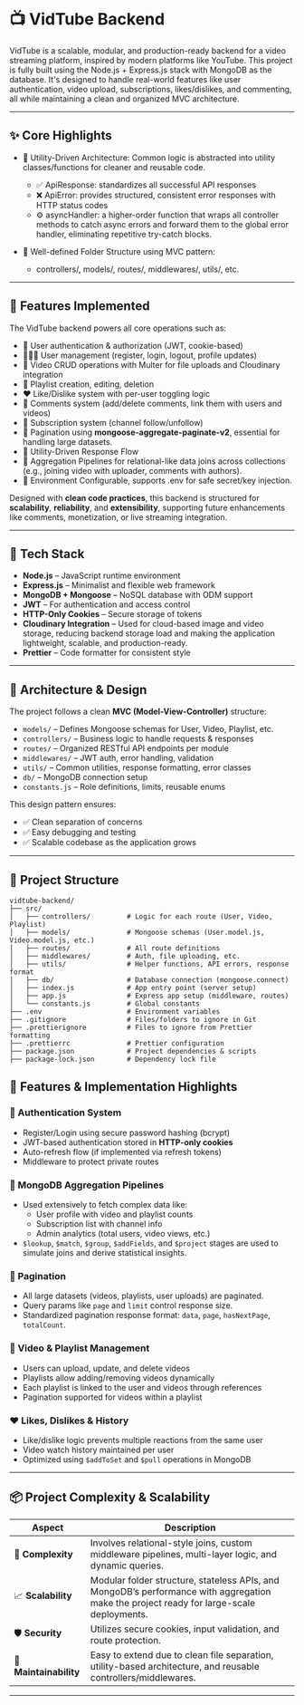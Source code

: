 
# 📺 VidTube Backend

VidTube is a scalable, modular, and production-ready backend for a video streaming platform, inspired by modern platforms like YouTube. This project is fully built using the Node.js + Express.js stack with MongoDB as the database. It's designed to handle real-world features like user authentication, video upload, subscriptions, likes/dislikes, and commenting, all while maintaining a clean and organized MVC architecture.

---

## ✨ Core Highlights
- 🔄 Utility-Driven Architecture: Common logic is abstracted into utility classes/functions for cleaner and reusable code.

    - ✅ ApiResponse: standardizes all successful API responses
    - ❌ ApiError: provides structured, consistent error responses with HTTP status codes
    - ⚙️ asyncHandler: a higher-order function that wraps all controller methods to catch async errors and forward them to the global error handler, eliminating repetitive try-catch blocks.

- 📁 Well-defined Folder Structure using MVC pattern:

    - controllers/, models/, routes/, middlewares/, utils/, etc.

---

## 🚀 Features Implemented

The VidTube backend powers all core operations such as:

- 🔐 User authentication & authorization (JWT, cookie-based)
- 🧑‍🤝‍🧑 User management (register, login, logout, profile updates)
- 📼 Video CRUD operations with Multer for file uploads and Cloudinary integration
- 📂 Playlist creation, editing, deletion
- ❤️ Like/Dislike system with per-user toggling logic
- 💬 Comments system (add/delete comments, link them with users and videos)
- 🧾 Subscription system (channel follow/unfollow)
- 📄 Pagination using **mongoose-aggregate-paginate-v2**, essential for handling large datasets.
- 🧰 Utility-Driven Response Flow
- 🧮  Aggregation Pipelines for relational-like data joins across collections (e.g., joining video with uploader, comments with authors).
- 🧹 Environment Configurable, supports .env for safe secret/key injection.

Designed with **clean code practices**, this backend is structured for **scalability**, **reliability**, and **extensibility**, supporting future enhancements like comments, monetization, or live streaming integration.

---

## 🧱 Tech Stack

- **Node.js** – JavaScript runtime environment
- **Express.js** – Minimalist and flexible web framework
- **MongoDB + Mongoose** – NoSQL database with ODM support
- **JWT** – For authentication and access control
- **HTTP-Only Cookies** – Secure storage of tokens
- **Cloudinary Integration** – Used for cloud-based image and video storage, reducing backend storage load and making the application lightweight, scalable, and production-ready.
- **Prettier** – Code formatter for consistent style

---

## 📐 Architecture & Design

The project follows a clean **MVC (Model-View-Controller)** structure:

- `models/` – Defines Mongoose schemas for User, Video, Playlist, etc.
- `controllers/` – Business logic to handle requests & responses
- `routes/` – Organized RESTful API endpoints per module
- `middlewares/` – JWT auth, error handling, validation
- `utils/` – Common utilities, response formatting, error classes
- `db/` – MongoDB connection setup
- `constants.js` – Role definitions, limits, reusable enums

This design pattern ensures:

- ✅ Clean separation of concerns  
- ✅ Easy debugging and testing  
- ✅ Scalable codebase as the application grows

---

## 📁 Project Structure

```text
vidtube-backend/
├── src/
│   ├── controllers/         # Logic for each route (User, Video, Playlist)
│   ├── models/              # Mongoose schemas (User.model.js, Video.model.js, etc.)
│   ├── routes/              # All route definitions
│   ├── middlewares/         # Auth, file uploading, etc.
│   ├── utils/               # Helper functions, API errors, response format
│   ├── db/                  # Database connection (mongoose.connect)
│   ├── index.js             # App entry point (server setup)
│   ├── app.js               # Express app setup (middleware, routes)
│   └── constants.js         # Global constants
├── .env                     # Environment variables
├── .gitignore               # Files/folders to ignore in Git
├── .prettierignore          # Files to ignore from Prettier formatting
├── .prettierrc              # Prettier configuration
├── package.json             # Project dependencies & scripts
├── package-lock.json        # Dependency lock file

```

## 🧠 Features & Implementation Highlights

### 🔄 Authentication System
- Register/Login using secure password hashing (bcrypt)
- JWT-based authentication stored in **HTTP-only cookies**
- Auto-refresh flow (if implemented via refresh tokens)
- Middleware to protect private routes

### 🧠 MongoDB Aggregation Pipelines
- Used extensively to fetch complex data like:
  - User profile with video and playlist counts
  - Subscription list with channel info
  - Admin analytics (total users, video views, etc.)
- `$lookup`, `$match`, `$group`, `$addFields`, and `$project` stages are used to simulate joins and derive statistical insights.

### 📑 Pagination
- All large datasets (videos, playlists, user uploads) are paginated.
- Query params like `page` and `limit` control response size.
- Standardized pagination response format: `data`, `page`, `hasNextPage`, `totalCount`.

### 🎥 Video & Playlist Management
- Users can upload, update, and delete videos
- Playlists allow adding/removing videos dynamically
- Each playlist is linked to the user and videos through references
- Pagination supported for videos within a playlist

### ❤️ Likes, Dislikes & History
- Like/dislike logic prevents multiple reactions from the same user
- Video watch history maintained per user
- Optimized using `$addToSet` and `$pull` operations in MongoDB

---

## 📦 Project Complexity & Scalability

| Aspect               | Description |
|----------------------|-------------|
| 🧩 **Complexity**     | Involves relational-style joins, custom middleware pipelines, multi-layer logic, and dynamic queries. |
| 📈 **Scalability**    | Modular folder structure, stateless APIs, and MongoDB’s performance with aggregation make the project ready for large-scale deployments. |
| 🛡 **Security**       | Utilizes secure cookies, input validation, and route protection. |
| 🔧 **Maintainability**| Easy to extend due to clean file separation, utility-based architecture, and reusable controllers/middlewares. |

---
